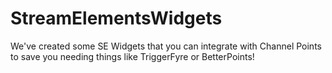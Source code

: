 # StreamElementsWidgets
We've created some SE Widgets that you can integrate with Channel Points to save you needing things like TriggerFyre or BetterPoints!
